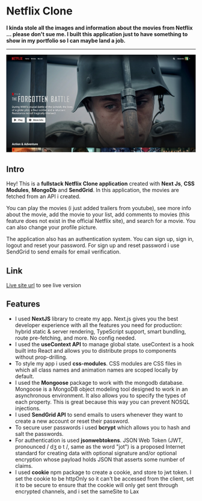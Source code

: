 # Netflix Clone  


 **I kinda stole all the images and information about the movies from Netflix ... please don't sue me. I built this application just to have something to show in my portfolio so I can maybe land a job.**

---
![Application Screenshot](/public/images/application_screenshot/netflix-clone-screenshot.webp)

## Intro
Hey! This is a **fullstack Netflix Clone application** created with **Next Js**, **CSS Modules**, **MongoDb** and **SendGrid**. In this application, the movies are fetched from an API i created. 

You can play the movies (i just added trailers from youtube), see more info about the movie, add the movie to your list, add comments to movies (this feature does not exist in the official Netflix site), and search for a movie. You can also change your profile picture. 

The application also has an authentication system. You can sign up, sign in, logout and reset your password.
For sign up and reset password i use SendGrid to send emails for email verification.

## Link
[Live site url](https://netflix-clone-inky-five.vercel.app/) to see live version

## Features
* I used **NextJS** library to create my app. Next.js gives you the best developer experience with all the features you need for production: hybrid static & server rendering, TypeScript support, smart bundling, route pre-fetching, and more. No config needed.
* I used the **useContext API** to manage global state. useContext is a hook built into React and allows you to distribute props to components without prop-drilling.
* To style my app i used **css-modules**. CSS modules are CSS files in which all class names and animation names are scoped locally by default.
* I used the **Mongoose** package to work with the mongodb database. Mongoose is a MongoDB object modeling tool designed to work in an asynchronous environment. It also allows you to specify the types of each property. This is great because this way you can prevent NOSQL injections.
* I used **SendGrid API** to send emails to users whenever they want to create a new account or reset their password.
* To secure user passwords i used **bcrypt** which allows you to hash and salt the passwords.
* For authentication is used **jsonwebtokens**. JSON Web Token (JWT, pronounced / dʒ ɒ t /, same as the word "jot") is a proposed Internet standard for creating data with optional signature and/or optional encryption whose payload holds JSON that asserts some number of claims.
* I used **cookie** npm package to create a cookie, and store to jwt token. I set the cookie to be httpOnly so it can't be accessed from the client, set it to be secure to ensure that the cookie will only get sent through encrypted channels, and i set the sameSite to Lax
